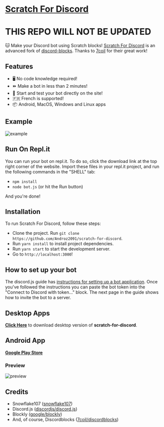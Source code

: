 # [Scratch For Discord](https://scratch-for-discord.netlify.com)
# THIS REPO WILL NOT BE UPDATED



🐱 Make your Discord bot using Scratch blocks! [Scratch For Discord](https://scratch-for-discord.netlify.com) is an advanced fork of [discord-blocks](https://discordblocks.leondrolio.com/). Thanks to [7coil](https://github.com/7coil) for their great work!

## Features

* 🖥️ No code knowledge required!  
* ⏩ Make a bot in less than 2 minutes!  
* 🧪 Start and test your bot directly on the site!
* 🇫🇷 French is supported!
* 📦 Android, MacOS, Windows and Linux apps

## Example

![example](./examples/example.png)

## Run On Repl.it

You can run your bot on repl.it. To do so, click the download link at the top right corner of the website. Import these files in your repl.it project, and run the following commands in the "SHELL" tab:
- `npm install`
- `node bot.js` (or hit the Run button)

And you're done!

## Installation

To run Scratch For Discord, follow these steps:

* Clone the project. Run `git clone https://github.com/Androz2091/scratch-for-discord`.
* Run `yarn install` to install project dependencies.
* Run `yarn start` to start the development server.
* Go to `http://localhost:3000`!

## How to set up your bot

The discord.js guide has [instructions for setting up a bot application](https://discordjs.guide/preparations/setting-up-a-bot-application.html#creating-your-bot). Once you've followed the instructions you can paste the bot token into the "Connect to Discord with token..." block. The next page in the guide shows how to invite the bot to a server.

## Desktop Apps
**[Click Here](https://androz2091.github.io/scratch-for-discord/download/index.html)** to download desktop version of **scratch-for-discord**.

## Android App
**[Google Play Store](https://play.google.com/store/apps/details?id=com.snowflakestudio.scratchfordiscord)**

### Preview
![preview](https://i.imgur.com/UJ2SKlc.png)

## Credits

* Snowflake107 ([snowflake107](https://github.com/Snowflake107))
* Discord.js ([discordjs/discord.js](https://github.com/discordjs/discord.js))
* Blockly ([google/blockly](https://github.com/google/blockly))
* And, of course, Discordblocks ([7coil/discordblocks](https://github.com/7coil/discord-blocks))
